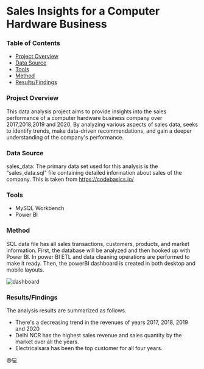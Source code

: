 # Sales Insights for a Computer Hardware Business

### Table of Contents
- [Project Overview](#project-overview)
- [Data Source](#data-source)
- [Tools](#tools)
- [Method](#method)
- [Results/Findings](#resultsfindings)
  
### Project Overview

This data analysis project aims to provide insights into the sales performance of a computer hardware business company over 2017,2018,2019 and 2020. By analyzing various aspects of sales data, seeks to identify trends, make data-driven recommendations, and gain a deeper understanding of the company's performance.

### Data Source 

sales_data: The primary data set used for this analysis is the "sales_data.sql" file containing detailed information about sales of the company. This is taken from https://codebasics.io/

### Tools

- MySQL Workbench
- Power BI

### Method 

SQL data file  has all sales transactions, customers, products, and market information. First, the database will be analyzed and then hooked up with Power BI. In power BI 
ETL and data cleaning operations are performed  to make it ready. Then, the powerBI dashboard is created in both desktop and mobile layouts.


![dashboard](https://github.com/Nuwanthi-R/SalesInsight/assets/88087877/54181ba0-016f-44d6-99be-436bca0fe99a)

### Results/Findings
 The analysis results are summarized as follows.
  - There's a decreasing trend in the revenues of years 2017, 2018, 2019 and 2020
  - Delhi NCR has the highest sales revenue and sales quantity by the market over all the years.
  -  Electricalsara has been the top customer for all four years.

😄💻 

